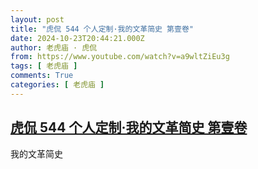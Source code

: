 ```yaml
---
layout: post
title: "虎侃 544 个人定制·我的文革简史 第壹卷"
date: 2024-10-23T20:44:21.000Z
author: 老虎庙 · 虎侃
from: https://www.youtube.com/watch?v=a9wltZiEu3g
tags: [ 老虎庙 ]
comments: True
categories: [ 老虎庙 ]
---
```

<!--1729716261000-->
[虎侃 544 个人定制·我的文革简史 第壹卷](https://www.youtube.com/watch?v=a9wltZiEu3g)
------

<div>
我的文革简史
</div>
